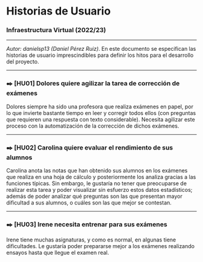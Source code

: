 # Historias de Usuario



### Infraestructura Virtual (2022/23)

****

*Autor: danielsp13 (Daniel Pérez Ruiz)*. En este documento se especifican las historias de usuario imprescindibles para definir los hitos para el desarrollo del proyecto.

****

### :black_nib: [HU01] Dolores quiere agilizar la tarea de corrección de exámenes

Dolores siempre ha sido una profesora que realiza exámenes en papel, por lo que invierte bastante tiempo en leer y corregir todos ellos  (con preguntas que requieren una respuesta con texto considerable). Necesita agilizar este proceso con la automatización de la corrección de dichos exámenes.

****

### :black_nib: [HU02] Carolina quiere evaluar el rendimiento de sus alumnos

Carolina anota las notas que han obtenido sus alumnos en los exámenes que realiza en una hoja de cálculo y posteriormente los analiza gracias a las funciones típicas. Sin embargo, le gustaría no tener que preocuparse de realizar esta tarea y poder visualizar sin esfuerzo estos datos estadísticos; además de poder analizar qué preguntas son las que presentan mayor dificultad a sus alumnos, o cuáles son las que mejor se contestan.

****

### :black_nib: [HU03] Irene necesita entrenar para sus exámenes

Irene tiene muchas asignaturas, y como es normal, en algunas tiene dificultades. Le gustaría poder prepararse mejor a los exámenes realizando ensayos hasta que llegue el examen real.

